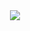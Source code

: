 <div align="center">
  <img src="https://visitor-badge.laobi.icu/badge?page_id=DebojyotiMishra.EPITA-International-Bachelors-S1-Resources"  />
</div>
